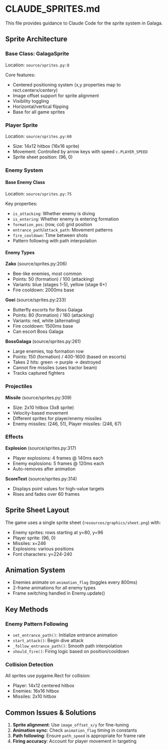 # CLAUDE_SPRITES.md

This file provides guidance to Claude Code for the sprite system in Galaga.

## Sprite Architecture

### Base Class: GalagaSprite
Location: `source/sprites.py:8`

Core features:
- Centered positioning system (x,y properties map to rect.centerx/centery)
- Image offset support for sprite alignment
- Visibility toggling
- Horizontal/vertical flipping
- Base for all game sprites

### Player Sprite
Location: `source/sprites.py:60`

- Size: 14x12 hitbox (16x16 sprite)
- Movement: Controlled by arrow keys with speed `c.PLAYER_SPEED`
- Sprite sheet position: (96, 0)

### Enemy System

#### Base Enemy Class
Location: `source/sprites.py:75`

Key properties:
- `is_attacking`: Whether enemy is diving
- `is_entering`: Whether enemy is entering formation
- `formation_pos`: (row, col) grid position
- `entrance_path`/`attack_path`: Movement patterns
- `fire_cooldown`: Time between shots
- Pattern following with path interpolation

#### Enemy Types

**Zako** (source/sprites.py:206)
- Bee-like enemies, most common
- Points: 50 (formation) / 100 (attacking)
- Variants: blue (stages 1-5), yellow (stage 6+)
- Fire cooldown: 2000ms base

**Goei** (source/sprites.py:233)
- Butterfly escorts for Boss Galaga
- Points: 80 (formation) / 160 (attacking)
- Variants: red, white (alternating)
- Fire cooldown: 1500ms base
- Can escort Boss Galaga

**BossGalaga** (source/sprites.py:261)
- Large enemies, top formation row
- Points: 150 (formation) / 400-1600 (based on escorts)
- Takes 2 hits: green → purple → destroyed
- Cannot fire missiles (uses tractor beam)
- Tracks captured fighters

### Projectiles

**Missile** (source/sprites.py:309)
- Size: 2x10 hitbox (3x8 sprite)
- Velocity-based movement
- Different sprites for player/enemy missiles
- Enemy missiles: (246, 51), Player missiles: (246, 67)

### Effects

**Explosion** (source/sprites.py:317)
- Player explosions: 4 frames @ 140ms each
- Enemy explosions: 5 frames @ 120ms each
- Auto-removes after animation

**ScoreText** (source/sprites.py:314)
- Displays point values for high-value targets
- Rises and fades over 60 frames

## Sprite Sheet Layout

The game uses a single sprite sheet (`resources/graphics/sheet.png`) with:
- Enemy sprites: rows starting at y=80, y=96
- Player sprite: (96, 0)
- Missiles: x=246
- Explosions: various positions
- Font characters: y=224-240

## Animation System

- Enemies animate on `animation_flag` (toggles every 800ms)
- 2-frame animations for all enemy types
- Frame switching handled in Enemy.update()

## Key Methods

### Enemy Pattern Following
- `set_entrance_path()`: Initialize entrance animation
- `start_attack()`: Begin dive attack
- `_follow_entrance_path()`: Smooth path interpolation
- `should_fire()`: Firing logic based on position/cooldown

### Collision Detection
All sprites use pygame.Rect for collision:
- Player: 14x12 centered hitbox
- Enemies: 16x16 hitbox
- Missiles: 2x10 hitbox

## Common Issues & Solutions

1. **Sprite alignment**: Use `image_offset_x/y` for fine-tuning
2. **Animation sync**: Check `animation_flag` timing in constants
3. **Path following**: Ensure `path_speed` is appropriate for frame rate
4. **Firing accuracy**: Account for player movement in targeting